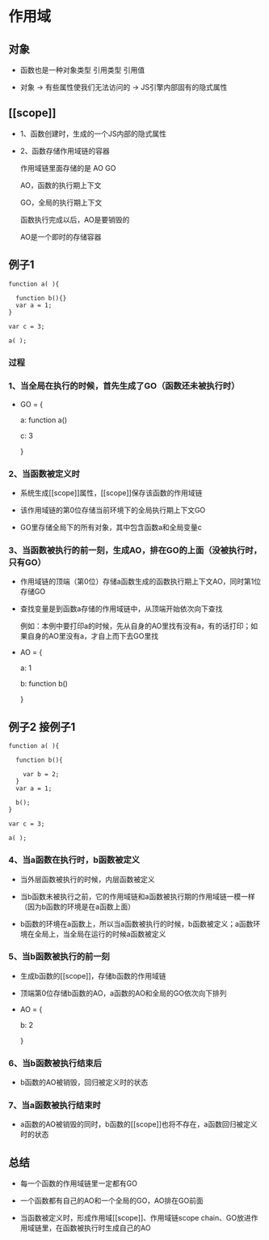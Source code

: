 # 作用域

## 对象

- 函数也是一种对象类型 引用类型 引用值

- 对象 -> 有些属性使我们无法访问的 -> JS引擎内部固有的隐式属性

## [[scope]]

- 1、函数创建时，生成的一个JS内部的隐式属性

- 2、函数存储作用域链的容器

  作用域链里面存储的是 AO GO

  AO，函数的执行期上下文

  GO，全局的执行期上下文

  函数执行完成以后，AO是要销毁的

  AO是一个即时的存储容器

## 例子1

    function a( ){

      function b(){}
      var a = 1; 
    }

    var c = 3;

    a( );

### 过程

### 1、当全局在执行的时候，首先生成了GO（函数还未被执行时）

- GO = {
  
  a: function a()

  c: 3

  }

### 2、当函数被定义时

- 系统生成[[scope]]属性，[[scope]]保存该函数的作用域链

- 该作用域链的第0位存储当前环境下的全局执行期上下文GO

- GO里存储全局下的所有对象，其中包含函数a和全局变量c

### 3、当函数被执行的前一刻，生成AO，排在GO的上面（没被执行时，只有GO）

- 作用域链的顶端（第0位）存储a函数生成的函数执行期上下文AO，同时第1位存储GO

- 查找变量是到函数a存储的作用域链中，从顶端开始依次向下查找

  例如：本例中要打印a的时候，先从自身的AO里找有没有a，有的话打印；如果自身的AO里没有a，才自上而下去GO里找

- AO = {
  
  a: 1

  b: function b()

  }

## 例子2 接例子1

    function a( ){

      function b(){

        var b = 2;
      }
      var a = 1; 

      b();
    }

    var c = 3;

    a( );

### 4、当a函数在执行时，b函数被定义

- 当外层函数被执行的时候，内层函数被定义

- 当b函数未被执行之前，它的作用域链和a函数被执行期的作用域链一模一样（因为b函数的环境是在a函数上面）

- b函数的环境在a函数上，所以当a函数被执行的时候，b函数被定义；a函数环境在全局上，当全局在运行的时候a函数被定义

### 5、当b函数被执行的前一刻

- 生成b函数的[[scope]]，存储b函数的作用域链

- 顶端第0位存储b函数的AO，a函数的AO和全局的GO依次向下排列

- AO = {

  b: 2

  }

### 6、当b函数被执行结束后

- b函数的AO被销毁，回归被定义时的状态

### 7、当a函数被执行结束时

- a函数的AO被销毁的同时，b函数的[[scope]]也将不存在，a函数回归被定义时的状态

## 总结

- 每一个函数的作用域链里一定都有GO

- 一个函数都有自己的AO和一个全局的GO，AO排在GO前面

- 当函数被定义时，形成作用域[[scope]]、作用域链scope chain、GO放进作用域链里，在函数被执行时生成自己的AO

